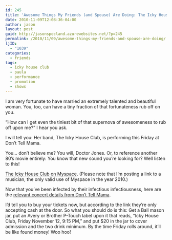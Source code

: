 ```yaml
---
id: 245
title: 'Awesome Things My Friends (and Spouse) Are Doing: The Icky House Club&#8217;s Next Ridiculous Thing'
date: 2010-11-09T12:08:36-04:00
author: jason
layout: post
guid: http://jasonspecland.azurewebsites.net/?p=245
permalink: /2010/11/09/awesome-things-my-friends-and-spouse-are-doing/
ljID:
  - "1039"
categories:
  - friends
tags:
  - icky house club
  - paula
  - performance
  - promotion
  - shows
---
```

I am very fortunate to have married an extremely talented and beautiful woman. You, too, can have a tiny fraction of that fortunateness rub off on you.

&#8220;How can I get even the tiniest bit of that supernova of awesomeness to rub off upon me?&#8221; I hear you ask.

I will tell you: Her band, The Icky House Club, is performing this Friday at Don&#8217;t Tell Mama.

You&#8230; don&#8217;t believe me? You will, Doctor Jones. Or, to reference another 80&#8217;s movie entirely: You know that new sound you&#8217;re looking for? Well listen to this!

[The Icky House Club on Myspace](http://www.myspace.com/ickyhouseclub). (Please note that I&#8217;m posting a link to a musician, the only valid use of Myspace in the year 2010.)

Now that you&#8217;ve been infected by their infectious infectiousness, here are the [relevant concert details from Don&#8217;t Tell Mama](http://www.donttellmamanyc.com/eventdetails.php?day=12&month=11&year=2010&eid=2277).

I&#8217;d tell you to buy your tickets now, but according to the link they&#8217;re only accepting cash at the door. So what you should do is this: Get a Ball mason jar, put an Avery or Brother P-Touch label upon it that reads, &#8220;Icky House Club, Friday November 12, 9:15 PM,&#8221; and put $20 in the jar to cover admission and the two drink minimum. By the time Friday rolls around, it&#8217;ll be like found money! Woo hoo!